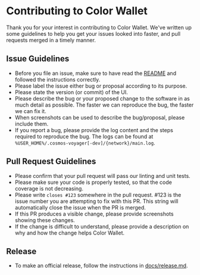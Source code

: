# Contributing to Color Wallet

Thank you for your interest in contributing to Color Wallet. We've written up some guidelines to help you get your issues looked into faster, and pull requests merged in a timely manner.

## Issue Guidelines

- Before you file an issue, make sure to have read the [README](https://github.com/cosmos/voyager/blob/develop/README.md) and followed the instructions correctly.
- Please label the issue either bug or proposal according to its purpose.
- Please state the version (or commit) of the UI.
- Please describe the bug or your proposed change to the software in as much detail as possible. The faster we can reproduce the bug, the faster we can fix it.
- When screenshots can be used to describe the bug/proposal, please include them.
- If you report a bug, please provide the log content and the steps required to reproduce the bug. The logs can be found at `%USER_HOME%/.cosmos-voyager[-dev]/{network}/main.log`.

## Pull Request Guidelines

- Please confirm that your pull request will pass our linting and unit tests.
- Please make sure your code is properly tested, so that the code coverage is not decreasing.
- Please write `closes #123` somewhere in the pull request. #123 is the issue number you are attempting to fix with this PR. This string will automatically close the issue when the PR is merged.
- If this PR produces a visible change, please provide screenshots showing these changes.
- If the change is difficult to understand, please provide a description on why and how the change helps Color Wallet.

## Release

- To make an official release, follow the instructions in [docs/release.md](https://github.com/cosmos/voyager/blob/develop/docs/release.md).
